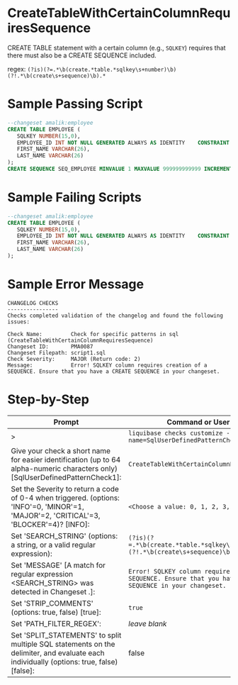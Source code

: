 # CreateTableWithCertainColumnRequiresSequence

CREATE TABLE statement with a certain column (e.g., `SQLKEY`) requires that there must also be a CREATE SEQUENCE included.

regex: `(?is)(?=.*\b(create.*table.*sqlkey\s+number)\b)(?!.*\b(create\s+sequence)\b).*`

# Sample Passing Script
``` sql
--changeset amalik:employee
CREATE TABLE EMPLOYEE (
   SQLKEY NUMBER(15,0),
   EMPLOYEE_ID INT NOT NULL GENERATED ALWAYS AS IDENTITY	CONSTRAINT PEOPLE_PK PRIMARY KEY, 
   FIRST_NAME VARCHAR(26),
   LAST_NAME VARCHAR(26)
);
CREATE SEQUENCE SEQ_EMPLOYEE MINVALUE 1 MAXVALUE 999999999999 INCREMENT BY 1 START WITH 1 CACHE NOORDER NOCYCLE;
```
# Sample Failing Scripts
``` sql
--changeset amalik:employee
CREATE TABLE EMPLOYEE (
   SQLKEY NUMBER(15,0),
   EMPLOYEE_ID INT NOT NULL GENERATED ALWAYS AS IDENTITY	CONSTRAINT PEOPLE_PK PRIMARY KEY, 
   FIRST_NAME VARCHAR(26),
   LAST_NAME VARCHAR(26)
);
```

# Sample Error Message
```
CHANGELOG CHECKS
----------------
Checks completed validation of the changelog and found the following issues:

Check Name:         Check for specific patterns in sql (CreateTableWithCertainColumnRequiresSequence)
Changeset ID:       PMA0087
Changeset Filepath: script1.sql
Check Severity:     MAJOR (Return code: 2)
Message:            Error! SQLKEY column requires creation of a SEQUENCE. Ensure that you have a CREATE SEQUENCE in your changeset.
```

# Step-by-Step
| Prompt | Command or User Input |
| ------ | ----------------------|
| > | `liquibase checks customize --check-name=SqlUserDefinedPatternCheck` |
| Give your check a short name for easier identification (up to 64 alpha-numeric characters only) [SqlUserDefinedPatternCheck1]: | `CreateTableWithCertainColumnRequiresSequence` |
| Set the Severity to return a code of 0-4 when triggered. (options: 'INFO'=0, 'MINOR'=1, 'MAJOR'=2, 'CRITICAL'=3, 'BLOCKER'=4)? [INFO]: | `<Choose a value: 0, 1, 2, 3, 4>` |
| Set 'SEARCH_STRING' (options: a string, or a valid regular expression): | `(?is)(?=.*\b(create.*table.*sqlkey\s+number)\b)(?!.*\b(create\s+sequence)\b).*` |
| Set 'MESSAGE' [A match for regular expression <SEARCH_STRING> was detected in Changeset <CHANGESET>.]: | `Error! SQLKEY column requires creation of a SEQUENCE. Ensure that you have a CREATE SEQUENCE in your changeset.` |
| Set 'STRIP_COMMENTS' (options: true, false) [true]: | `true` |
| Set 'PATH_FILTER_REGEX': | _leave blank_ |
| Set 'SPLIT_STATEMENTS' to split multiple SQL statements on the delimiter, and evaluate each individually (options: true, false) [false]: | false |
